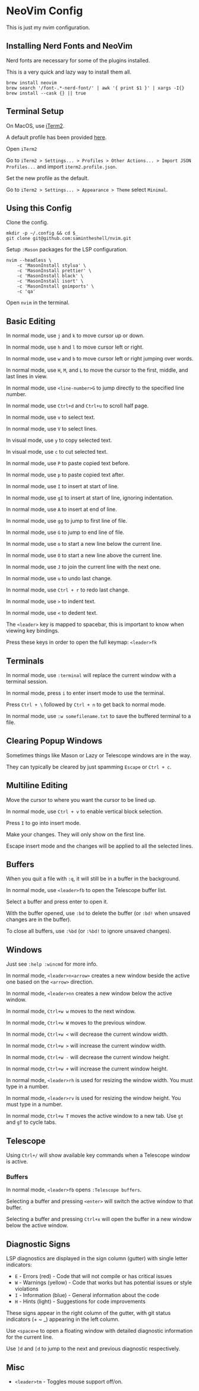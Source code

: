 # NeoVim Config

This is just my nvim configuration.

## Installing Nerd Fonts and NeoVim

Nerd fonts are necessary for some of the plugins installed.

This is a very quick and lazy way to install them all.

```
brew install neovim
brew search '/font-.*-nerd-font/' | awk '{ print $1 }' | xargs -I{} brew install --cask {} || true
```

## Terminal Setup

On MacOS, use [iTerm2](https://iterm2.com/downloads.html).

A default profile has been provided [here](https://raw.githubusercontent.com/samintheshell/nvim/refs/heads/main/iterm2.profile.json).

Open `iTerm2`

Go to `iTerm2 > Settings... > Profiles > Other Actions... > Import JSON Profiles...` and import `iterm2.profile.json`.

Set the new profile as the default.

Go to `iTerm2 > Settings... > Appearance > Theme` select `Minimal`.

## Using this Config

Clone the config.

```
mkdir -p ~/.config && cd $_
git clone git@github.com:samintheshell/nvim.git
```

Setup `:Mason` packages for the LSP configuration.

```
nvim --headless \
    -c 'MasonInstall stylua' \
    -c 'MasonInstall prettier' \
    -c 'MasonInstall black' \
    -c 'MasonInstall isort' \
    -c 'MasonInstall goimports' \
    -c 'qa'
```

Open `nvim` in the terminal.

## Basic Editing

In normal mode, use `j` and `k` to move cursor up or down.

In normal mode, use `h` and `l` to move cursor left or right.

In normal mode, use `w` and `b` to move cursor left or right jumping over words.

In normal mode, use `H`, `M`, and `L` to move the cursor to the first, middle, and last lines in view.

In normal mode, use `<line-number>G` to jump directly to the specified line number.

In normal mode, use `Ctrl+d` and `Ctrl+u` to scroll half page.

In normal mode, use `v` to select text.

In normal mode, use `V` to select lines.

In visual mode, use `y` to copy selected text.

In visual mode, use `c` to cut selected text.

In normal mode, use `P` to paste copied text before.

In normal mode, use `p` to paste copied text after.

In normal mode, use `I` to insert at start of line.

In normal mode, use `gI` to insert at start of line, ignoring indentation.

In normal mode, use `A` to insert at end of line.

In normal mode, use `gg` to jump to first line of file.

In normal mode, use `G` to jump to end line of file.

In normal mode, use `o` to start a new line below the current line.

In normal mode, use `O` to start a new line above the current line.

In normal mode, use `J` to join the current line with the next one.

In normal mode, use `u` to undo last change.

In normal mode, use `Ctrl + r` to redo last change.

In normal mode, use `>` to indent text.

In normal mode, use `<` to dedent text.

The `<leader>` key is mapped to spacebar, this is important to know when viewing key bindings.

Press these keys in order to open the full keymap: `<leader>fk`

## Terminals

In normal mode, use `:terminal` will replace the current window with a terminal session.

In normal mode, press `i` to enter insert mode to use the terminal.

Press `Ctrl + \` followed by `Ctrl + n` to get back to normal mode.

In normal mode, use `:w somefilename.txt` to save the buffered terminal to a file.

## Clearing Popup Windows

Sometimes things like Mason or Lazy or Telescope windows are in the way.

They can typically be cleared by just spamming `Escape` or `Ctrl + c`.

## Multiline Editing

Move the cursor to where you want the cursor to be lined up.

In normal mode, use `Ctrl + v` to enable vertical block selection.

Press `I` to go into insert mode.

Make your changes. They will only show on the first line.

Escape insert mode and the changes will be applied to all the selected lines.

## Buffers

When you quit a file with `:q`, it will still be in a buffer in the background.

In normal mode, use `<leader>fb` to open the Telescope buffer list.

Select a buffer and press enter to open it.

With the buffer opened, use `:bd` to delete the buffer (or `:bd!` when unsaved changes are in the buffer).

To close all buffers, use `:%bd` (or `:%bd!` to ignore unsaved changes).

## Windows

Just see `:help :wincmd` for more info.

In normal mode, `<leader>n<arrow>` creates a new window beside the active one based on the `<arrow>` direction.

In normal mode, `<leader>nn` creates a new window below the active window.

In normal mode, `Ctrl+w w` moves to the next window.

In normal mode, `Ctrl+w W` moves to the previous window.

In normal mode, `Ctrl+w <` will decrease the current window width.

In normal mode, `Ctrl+w >` will increase the current window width.

In normal mode, `Ctrl+w -` will decrease the current window height.

In normal mode, `Ctrl+w +` will increase the current window height.

In normal mode, `<leader>rh` is used for resizing the window width. You must type in a number.

In normal mode, `<leader>rv` is used for resizing the window height. You must type in a number.

In normal mode, `Ctrl+w T` moves the active window to a new tab. Use `gt` and `gT` to cycle tabs.

## Telescope

Using `Ctrl+/` will show available key commands when a Telescope window is active.

### Buffers

In normal mode, `<leader>fb` opens `:Telescope buffers`.

Selecting a buffer and pressing `<enter>` will switch the active window to that buffer.

Selecting a buffer and pressing `Ctrl+x` will open the buffer in a new window below the active window.

## Diagnostic Signs

LSP diagnostics are displayed in the sign column (gutter) with single letter indicators:

- `E` - Errors (red) - Code that will not compile or has critical issues
- `W` - Warnings (yellow) - Code that works but has potential issues or style violations
- `I` - Information (blue) - General information about the code
- `H` - Hints (light) - Suggestions for code improvements

These signs appear in the right column of the gutter, with git status indicators (+ ~ \_) appearing in the left column.

Use `<space>e` to open a floating window with detailed diagnostic information for the current line.

Use `]d` and `[d` to jump to the next and previous diagnostic respectively.

## Misc

- `<leader>tm` - Toggles mouse support off/on.
